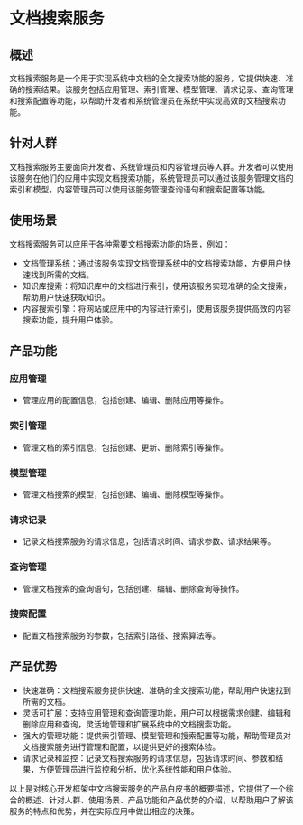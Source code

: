 # 文档搜索服务

## 概述
文档搜索服务是一个用于实现系统中文档的全文搜索功能的服务，它提供快速、准确的搜索结果。该服务包括应用管理、索引管理、模型管理、请求记录、查询管理和搜索配置等功能，以帮助开发者和系统管理员在系统中实现高效的文档搜索功能。

## 针对人群
文档搜索服务主要面向开发者、系统管理员和内容管理员等人群。开发者可以使用该服务在他们的应用中实现文档搜索功能，系统管理员可以通过该服务管理文档的索引和模型，内容管理员可以使用该服务管理查询语句和搜索配置等功能。

## 使用场景
文档搜索服务可以应用于各种需要文档搜索功能的场景，例如：
- 文档管理系统：通过该服务实现文档管理系统中的文档搜索功能，方便用户快速找到所需的文档。
- 知识库搜索：将知识库中的文档进行索引，使用该服务实现准确的全文搜索，帮助用户快速获取知识。
- 内容搜索引擎：将网站或应用中的内容进行索引，使用该服务提供高效的内容搜索功能，提升用户体验。

## 产品功能
### 应用管理
- 管理应用的配置信息，包括创建、编辑、删除应用等操作。

### 索引管理
- 管理文档的索引信息，包括创建、更新、删除索引等操作。

### 模型管理
- 管理文档搜索的模型，包括创建、编辑、删除模型等操作。

### 请求记录
- 记录文档搜索服务的请求信息，包括请求时间、请求参数、请求结果等。

### 查询管理
- 管理文档搜索的查询语句，包括创建、编辑、删除查询等操作。

### 搜索配置
- 配置文档搜索服务的参数，包括索引路径、搜索算法等。

## 产品优势
- 快速准确：文档搜索服务提供快速、准确的全文搜索功能，帮助用户快速找到所需的文档。
- 灵活可扩展：支持应用管理和查询管理功能，用户可以根据需求创建、编辑和删除应用和查询，灵活地管理和扩展系统中的文档搜索功能。
- 强大的管理功能：提供索引管理、模型管理和搜索配置等功能，帮助管理员对文档搜索服务进行管理和配置，以提供更好的搜索体验。
- 请求记录和监控：记录文档搜索服务的请求信息，包括请求时间、参数和结果，方便管理员进行监控和分析，优化系统性能和用户体验。

以上是对核心开发框架中文档搜索服务的产品白皮书的概要描述，它提供了一个综合的概述、针对人群、使用场景、产品功能和产品优势的介绍，以帮助用户了解该服务的特点和优势，并在实际应用中做出相应的决策。